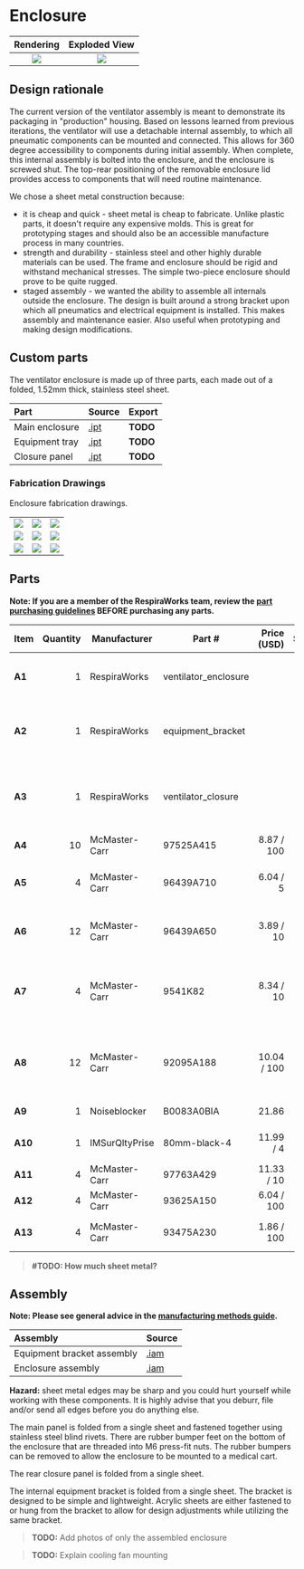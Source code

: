 # Enclosure

| Rendering | Exploded View |
:------------------:|:-----------------:|
| ![](images/enclosure_rendering.jpg)  | ![](images/enclosure_exploded.jpg)  |

## Design rationale

The current version of the ventilator assembly is meant to demonstrate its packaging in "production" housing. Based
on lessons learned from previous iterations, the ventilator will use a detachable internal assembly, to which all
pneumatic components can be mounted and connected. This allows for 360 degree accessibility to components during initial
assembly. When complete, this internal assembly is bolted into the enclosure, and the enclosure is screwed shut. The
top-rear positioning of the removable enclosure lid provides access to components that will need routine maintenance.

We chose a sheet metal construction because:
* it is cheap and quick - sheet metal is cheap to fabricate. Unlike plastic parts, it doesn't require any expensive
  molds. This is great for prototyping stages and should also be an accessible manufacture process in many countries.
* strength and durability - stainless steel and other highly durable materials can be used. The frame and enclosure
  should be rigid and withstand mechanical stresses. The simple two-piece enclosure should prove to be quite rugged.
* staged assembly - we wanted the ability to assemble all internals outside the enclosure. The design is built around
  a strong bracket upon which all pneumatics and electrical equipment is installed. This makes assembly and maintenance
  easier. Also useful when prototyping and making design modifications.

## Custom parts

The ventilator enclosure is made up of three parts, each made out of a folded, 1.52mm thick, stainless steel sheet.

| Part  | Source | Export |
|:------|:-------|---|
| Main enclosure | [.ipt](enclosure.ipt)         | **TODO** |
| Equipment tray | [.ipt](equipment_bracket.ipt) | **TODO** |
| Closure panel  | [.ipt](closure_panel.ipt)     | **TODO** |

### Fabrication Drawings

Enclosure fabrication drawings.

|             |     |  |
:------------------:|:-----------------:|:---:|
| ![](images/fab_drawing_1.png) | ![](images/fab_drawing_2.png) | ![](images/fab_drawing_3.png) |
| ![](images/fab_drawing_4.png) | ![](images/fab_drawing_5.png) | ![](images/fab_drawing_6.png) |
| ![](images/fab_drawing_7.png) | ![](images/fab_drawing_8.png) | ![](images/fab_drawing_9.png) |


## Parts

**Note: If you are a member of the RespiraWorks team, review the [part purchasing guidelines][ppg]
BEFORE purchasing any parts.**

[ppg]: ../purchasing_guidelines.md

| Item  | Quantity | Manufacturer  | Part #                   | Price (USD) | Sources[*][ppg]| Notes |
| ----- |---------:| ------------- | ------------------------ | -----------:|:----------:|:------|
|**A1** | 1        | RespiraWorks  | ventilator_enclosure     |             | [Rw][a1rw]   | Ventilator enclosure, bent sheet metal |
|**A2** | 1        | RespiraWorks  | equipment_bracket        |             | [Rw][a2rw]   | Ventilator equipment bracket, bent sheet metal |
|**A3** | 1        | RespiraWorks  | ventilator_closure       |             | [Rw][a3rw]   | Ventilator closure (back panel), bent sheet metal |
|**A4** | 10       | McMaster-Carr | 97525A415                | 8.87 / 100  | [C][a4mcmc]  | 1/8" blind rivets |
|**A5** | 4        | McMaster-Carr | 96439A710                | 6.04 / 5    | [C][a5mcmc]  | M6 self-clinching / press-fit nut |
|**A6** | 12       | McMaster-Carr | 96439A650                | 3.89 / 10   | [C][a6mcmc]  | M4 self-clinching / press-fit nut |
|**A7** | 4        | McMaster-Carr | 9541K82                  | 8.34 / 10   | [C][a7mcmc]  | M6 threaded-stud bumper, used as feet |
|**A8** | 12       | McMaster-Carr | 92095A188                | 10.04 / 100 | [C][a8mcmc]  | M4 screws, 6mm: main bracket and closure fastening |
|**A9** | 1        | Noiseblocker  | B0083A0BIA               | 21.86       | [Z][a9amzn]  | Cooling fan, 80mm |
|**A10**| 1        | IMSurQltyPrise| 80mm-black-4             | 11.99 / 4   | [Z][a10amzn] | Cooling fan filter/guard, 80mm |
|**A11**| 4        | McMaster-Carr | 97763A429                | 11.33 / 10  | [C][a11mcmc] | M4 screw, 35mm |
|**A12**| 4        | McMaster-Carr | 93625A150                | 6.04 / 100  | [C][a12mcmc] | M4 lock nuts |
|**A13**| 4        | McMaster-Carr | 93475A230                | 1.86 / 100  | [C][a13mcmc] | M4 washers, 9mm OD |

>**#TODO: How much sheet metal?**

[a1rw]:    #custom-parts
[a2rw]:    #custom-parts
[a3rw]:    #custom-parts
[a4mcmc]:  https://www.mcmaster.com/97525A415/
[a5mcmc]:  https://www.mcmaster.com/96439A710/
[a6mcmc]:  https://www.mcmaster.com/96439A650/
[a7mcmc]:  https://www.mcmaster.com/9541K82/
[a8mcmc]:  https://www.mcmaster.com/92095A188/
[a9amzn]:  https://www.amazon.com/Noiseblocker-NB-BlackSilentPro-PC-P-Ultra-Silent/dp/B0083A0BIA
[a10amzn]: https://www.amazon.com/Computer-Filter-Grills-Aluminum-Stainelss/dp/B07LG41F1K
[a11mcmc]: https://www.mcmaster.com/97763A429/
[a12mcmc]:  https://www.mcmaster.com/93625A150/
[a13mcmc]:  https://www.mcmaster.com/93475A230/

## Assembly

**Note: Please see general advice in the [manufacturing methods guide](../methods).**

| Assembly | Source |
|:---------|:-------|
| Equipment bracket assembly | [.iam](equipment_bracket.iam)  |
| Enclosure assembly         | [.iam](enclosure_assembly.iam) |

**Hazard:** sheet metal edges may be sharp and you could hurt yourself while working with these components.
It is highly advise that you deburr, file and/or send all edges before you do anything else.

The main panel is folded from a single sheet and fastened together using stainless steel blind rivets. There
are rubber bumper feet on the bottom of the enclosure that are threaded into M6 press-fit nuts. The rubber bumpers
can be removed to allow the enclosure to be mounted to a medical cart.

The rear closure panel is folded from a single sheet.

The internal equipment bracket is folded from a single sheet. The bracket is designed to be simple and lightweight.
Acrylic sheets are either fastened to or hung from the bracket to allow for design adjustments while utilizing the same
bracket.

> **TODO:** Add photos of only the assembled enclosure

> **TODO:** Explain cooling fan mounting
